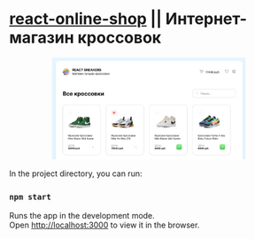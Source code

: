 # [react-online-shop](https://artem-chebotarev.github.io/react-online-shop/) || Интернет-магазин кроссовок

<p align="center">
  <img src="starting-page.png" width="350" alt="accessibility text">
</p>

In the project directory, you can run:

### `npm start`

Runs the app in the development mode.\
Open [http://localhost:3000](http://localhost:3000) to view it in the browser.
